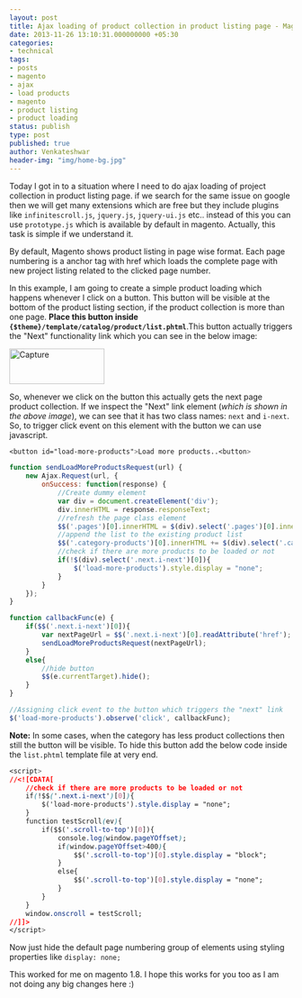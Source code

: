 ```yaml
---
layout: post
title: Ajax loading of product collection in product listing page - Magento
date: 2013-11-26 13:10:31.000000000 +05:30
categories:
- technical
tags:
- posts
- magento
- ajax
- load products
- magento
- product listing
- product loading
status: publish
type: post
published: true
author: Venkateshwar
header-img: "img/home-bg.jpg"
---
```

<p>Today I got in to a situation where I need to do ajax loading of project collection in product listing page. if we search for the same issue on google then we will get many extensions which are free but they include plugins like <code>infinitescroll.js</code>,  <code>jquery.js</code>, <code>jquery-ui.js</code> etc.. instead of this you can use <code>prototype.js</code> which is available by default in magento. Actually, this task is simple if we understand it.</p>
<p>By default, Magento shows product listing in page wise format. Each page numbering is a anchor tag with href which loads the complete page with new project listing related to the clicked page number.</p>
<p>In this example, I am going to create a simple product loading which happens whenever I click on a button. This button will be visible at the bottom of the product listing section, if the product collection is more than one page. <strong>Place this button inside <code>{$theme}/template/catalog/product/list.phtml</code></strong>.This button actually triggers the "Next" functionality link which you can see in the below image:</p>
<p><a href="http://kamlekar.files.wordpress.com/2013/11/capture.png"><img src="assets/capture.png" alt="Capture" width="169" height="63" class="alignnone size-full wp-image-140" /></a></p>
<p>So, whenever we click on the button this actually gets the next page product collection. If we inspect the "Next" link element (<em>which is shown in the above image</em>), we can see that it has two class names: <code>next</code> and <code>i-next</code>. So, to trigger click event on this element with the button we can use javascript.</p>

```css
<button id="load-more-products">Load more products..<button>
```

```javascript
function sendLoadMoreProductsRequest(url) {
	new Ajax.Request(url, {
	  	onSuccess: function(response) {
	  		//Create dummy element
	  		var div = document.createElement('div');
	  		div.innerHTML = response.responseText;
	  		//refresh the page class element
	  		$$('.pages')[0].innerHTML = $(div).select('.pages')[0].innerHTML;
	  		//append the list to the existing product list
	  		$$('.category-products')[0].innerHTML += $(div).select('.category-products')[0].innerHTML;
	  		//check if there are more products to be loaded or not
	  		if(!$(div).select('.next.i-next')[0]){
	  			$('load-more-products').style.display = "none";
			}
	  	}
	});
}

function callbackFunc(e) {
	if($$('.next.i-next')[0]){
		var nextPageUrl = $$('.next.i-next')[0].readAttribute('href');
		sendLoadMoreProductsRequest(nextPageUrl);
	}
	else{
		//hide button
		$$(e.currentTarget).hide();
	}
}

//Assigning click event to the button which triggers the "next" link
$('load-more-products').observe('click', callbackFunc);
```

<p><strong>Note:</strong> In some cases, when the category has less product collections then still the button will be visible. To hide this button add the below code inside the <code>list.phtml</code> template file at very end.</p>

```css
<script>
//<![CDATA[
    //check if there are more products to be loaded or not
    if(!$$('.next.i-next')[0]){
        $('load-more-products').style.display = "none";
    }
    function testScroll(ev){
        if($$('.scroll-to-top')[0]){
            console.log(window.pageYOffset);
            if(window.pageYOffset>400){
                $$('.scroll-to-top')[0].style.display = "block";
            }
            else{
                $$('.scroll-to-top')[0].style.display = "none";
            }
        }
    }
    window.onscroll = testScroll;
//]]>
</script>

```

<p>Now just hide the default page numbering group of elements using styling properties like <code>display: none;</code></p>
<p>This worked for me on magento 1.8. I hope this works for you too as I am not doing any big changes here :) </p>
